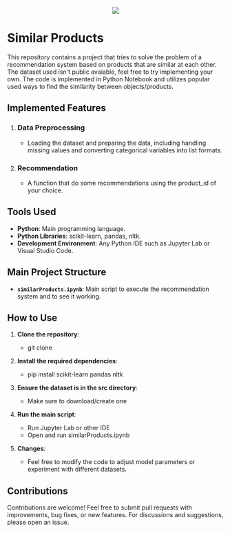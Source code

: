 <p align="center">
  <img src="https://github.com/user-attachments/assets/370bfd98-e42e-4aaa-9eac-834963cc451b">
</p>

# Similar Products

This repository contains a project that tries to solve the problem of a recommendation system based on products that are similar at each other. The dataset used isn't public avaiable, feel free to try implementing your own. The code is implemented in Python Notebook and utilizes popular used ways to find the similarity between objects/products.

## Implemented Features

1. ### Data Preprocessing
   - Loading the dataset and preparing the data, including handling missing values and converting categorical variables into list formats.

2. ### Recommendation
   - A function that do some recommendations using the product_id of your choice.

## Tools Used
- **Python**: Main programming language.
- **Python Libraries**: scikit-learn, pandas, nltk.
- **Development Environment**: Any Python IDE such as Jupyter Lab or Visual Studio Code.

## Main Project Structure

- **`similarProducts.ipynb`**: Main script to execute the recommendation system and to see it working.

## How to Use

1. **Clone the repository**:
    - git clone <rep URL>

2. **Install the required dependencies**:
    - pip install scikit-learn pandas nltk

3. **Ensure the dataset is in the src directory**:
    - Make sure to download/create one

4. **Run the main script**:
    - Run Jupyter Lab or other IDE
    - Open and run similarProducts.ipynb

5. **Changes**:
    - Feel free to modify the code to adjust model parameters or experiment with different datasets.

## Contributions

Contributions are welcome! Feel free to submit pull requests with improvements, bug fixes, or new features. For discussions and suggestions, please open an issue.